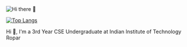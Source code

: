 <img src="https://user-images.githubusercontent.com/77352069/145713326-e33d170b-de4d-4fa2-a227-fa748ede7ac1.jpeg" alt="Hi there 👋">

[![Top Langs](https://github-readme-stats.vercel.app/api/top-langs/?username=dhruv-solanki2001&theme=radical)](https://github.com/dhruv-solanki2001/github-readme-stats)

Hi 👋, I'm a 3rd Year CSE Undergraduate at Indian Institute of Technology Ropar

<!-- dark, radical, merko, gruvbox, tokyonight, onedark, cobalt, synthwave, highcontrast, dracula -->

<!-- 
**dhruv-solanki2001/dhruv-solanki2001** is a ✨ _special_ ✨ repository because its `README.md` (this file) appears on your GitHub profile.

Here are some ideas to get you started:

- 🔭 I’m currently working on ...
- 🌱 I’m currently learning ...
- 👯 I’m looking to collaborate on ...
- 🤔 I’m looking for help with ...
- 💬 Ask me about ...
- 📫 How to reach me: ...
- 😄 Pronouns: ...
- ⚡ Fun fact: ...

 -->
